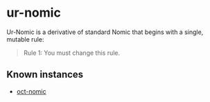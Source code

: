 # ur-nomic

Ur-Nomic is a derivative of standard Nomic that begins with a single, mutable
rule:

> Rule 1: You must change this rule.

## Known instances

- [oct-nomic](https://github.com/oct-nomic)
